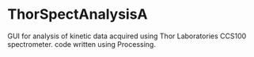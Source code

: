 # ThorSpectAnalysisA
GUI for analysis of kinetic data acquired using Thor Laboratories CCS100 spectrometer.  code written using Processing.
